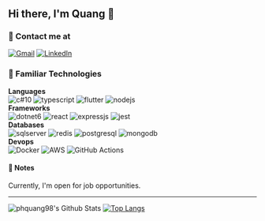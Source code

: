 #

<!-- NOTE: -->
<!-- Guide 1: https://github.com/Ileriayo/markdown-badges#how-to-use -->
<!-- Guide 2: https://github.com/inttter/md-badges?tab=readme-ov-file -->
<!-- Shields.io uses Simple Icons, which they had to comply to policies and guidelines -> check history if cant' find icons -->
<!-- Proof: https://github.com/simple-icons/simple-icons/releases/tag/14.0.0 -->
<!-- Workaround: use Custom Icon Badges extensive list by inttter  -->

## Hi there, I'm Quang 👋

### :email: Contact me at

[![Gmail](https://img.shields.io/badge/Gmail-D14836?logo=gmail&logoColor=fff&style=flat-square)](https://github.com/phquang98)
[![LinkedIn](https://custom-icon-badges.demolab.com/badge/LinkedIn-0A66C2?logo=linkedin-white&logoColor=fff&style=flat-square)](https://www.linkedin.com/in/phquang98/)

<!-- ### :pushpin: Latest projects (if you read my CV/resume, SEE THIS)

- [Random project](https://www.google.com/) -->

### :wrench: Familiar Technologies

<div display="flex" flex-direction="column">
    <div display="flex" flex-direction="row">
        <b>Languages</b>
        <div>
        <img alt="c#10" src="https://custom-icon-badges.demolab.com/badge/C%23%2010-360092.svg?logo=cshrp&logoColor=white"/>
        <img alt="typescript" src="https://img.shields.io/badge/Typescript%20-007ACC.svg?&style=flat-square&logo=typescript&logoColor=white"/>
        <img alt="flutter" src="https://img.shields.io/badge/Flutter-02569B?logo=flutter&logoColor=fff&style=flat-square"/>
        <img alt="nodejs" src="https://img.shields.io/badge/NodeJS%20-43853D.svg?&style=flat-square&logo=node.js&logoColor=white"/>
        <!--
        <img alt="html" src="https://img.shields.io/badge/HTML%20-E34F26.svg?&style=flat-square&logo=html5&logoColor=white"/>
        <img alt="css" src="https://img.shields.io/badge/CSS%20-1572B6.svg?&style=flat-square&logo=css3&logoColor=white"/>
        <img alt="javascript" src="https://img.shields.io/badge/Javascript%20-323330.svg?&style=flat-square&logo=javascript&logoColor=%23F7DF1E"/>
        <img alt="markdown" src="https://img.shields.io/badge/Markdown-000000.svg?&style=flat-square&logo=markdown&logoColor=white"/>
        </div>
        -->
    </div>
    <div display="flex" flex-direction="row">
        <b>Frameworks</b>
        <div>
        <img alt="dotnet6" src="https://img.shields.io/badge/.NET%206-512BD4?logo=dotnet&logoColor=fff&style=flat-square"/>
        <img alt="react" src="https://img.shields.io/badge/React%20-20232a.svg?&style=flat-square&logo=react&logoColor=%2361DAFB"/>
        <img alt="expressjs" src="https://img.shields.io/badge/ExpressJS%20-404d59.svg?&style=flat-square"/>
        <img alt="jest" src="https://img.shields.io/badge/Jest%20-C21325?&style=flat-square&logo=jest&logoColor=white"/>
        <!--
        <img alt="hooks" src="https://img.shields.io/badge/Hooks%20-20232a.svg?&style=flat-square&logo=react&logoColor=%2361DAFB"/>
        <img alt="redux" src="https://img.shields.io/badge/Redux%20-593d88.svg?&style=flat-square&logo=redux&logoColor=white"/>
        </div>
        -->
    </div>
    <div display="flex" flex-direction="row">
        <b>Databases</b>
        <div>
        <img alt="sqlserver" src="https://custom-icon-badges.demolab.com/badge/SQL%20Server-360092.svg?logo=database&logoColor=fff"/>
        <img alt="redis" src ="https://img.shields.io/badge/Redis-%23DD0031.svg?logo=redis&logoColor=fff"/>
        <img alt="postgresql" src ="https://img.shields.io/badge/Postgres%20-316192.svg?&style=flat-square&logo=postgresql&logoColor=white"/>
        <img alt="mongodb" src ="https://img.shields.io/badge/MongoDB%20-4ea94b.svg?&style=flat-square&logo=mongodb&logoColor=white"/>
        </div>
    </div>
    <div display="flex" flex-direction="row">
        <b>Devops</b>
        <div>
        <img alt="Docker" src="https://img.shields.io/badge/Docker%20-0db7ed.svg?&style=flat-square&logo=docker&logoColor=white"/>
        <img alt="AWS" src="https://img.shields.io/badge/AWS-%23FF9900.svg?logo=amazon-web-services&logoColor=white&style=flat-square"/>
        <img alt="GitHub Actions" src="https://img.shields.io/badge/GitHub%20Actions%20-2671E5.svg?&style=flat-square&logo=github%20actions&logoColor=white"/>
        </div>
    </div>
</div>

#### :page_facing_up: Notes

Currently, I'm open for job opportunities.

---

![phquang98's Github Stats](https://github-readme-stats.vercel.app/api?username=phquang98&show_icons=true&count_private=true)
[![Top Langs](https://github-readme-stats.vercel.app/api/top-langs/?username=phquang98&layout=compact)](https://github.com/anuraghazra/github-readme-stats)
